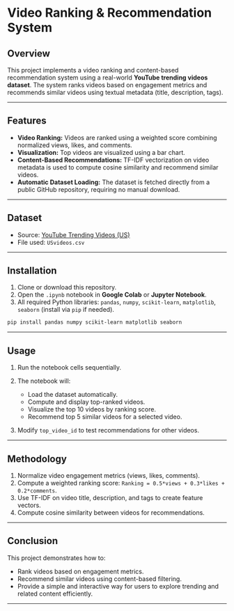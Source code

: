 # Video Ranking & Recommendation System

## **Overview**

This project implements a video ranking and content-based recommendation system using a real-world **YouTube trending videos dataset**. The system ranks videos based on engagement metrics and recommends similar videos using textual metadata (title, description, tags).

---

## **Features**

* **Video Ranking:** Videos are ranked using a weighted score combining normalized views, likes, and comments.
* **Visualization:** Top videos are visualized using a bar chart.
* **Content-Based Recommendations:** TF-IDF vectorization on video metadata is used to compute cosine similarity and recommend similar videos.
* **Automatic Dataset Loading:** The dataset is fetched directly from a public GitHub repository, requiring no manual download.

---

## **Dataset**

* Source: [YouTube Trending Videos (US)](https://github.com/ZhaoyiW/YouTube-Trending-Video-Analysis)
* File used: `USvideos.csv`

---

## **Installation**

1. Clone or download this repository.
2. Open the `.ipynb` notebook in **Google Colab** or **Jupyter Notebook**.
3. All required Python libraries: `pandas`, `numpy`, `scikit-learn`, `matplotlib`, `seaborn` (install via `pip` if needed).

```bash
pip install pandas numpy scikit-learn matplotlib seaborn
```

---

## **Usage**

1. Run the notebook cells sequentially.

2. The notebook will:

   * Load the dataset automatically.
   * Compute and display top-ranked videos.
   * Visualize the top 10 videos by ranking score.
   * Recommend top 5 similar videos for a selected video.

3. Modify `top_video_id` to test recommendations for other videos.

---

## **Methodology**

1. Normalize video engagement metrics (views, likes, comments).
2. Compute a weighted ranking score: `Ranking = 0.5*views + 0.3*likes + 0.2*comments`.
3. Use TF-IDF on video title, description, and tags to create feature vectors.
4. Compute cosine similarity between videos for recommendations.

---

## **Conclusion**

This project demonstrates how to:

* Rank videos based on engagement metrics.
* Recommend similar videos using content-based filtering.
* Provide a simple and interactive way for users to explore trending and related content efficiently.

---
